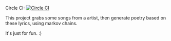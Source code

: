 Circle CI: [![Circle CI](https://circleci.com/gh/psychopenguin/virtual-raulzito.svg?style=svg)](https://circleci.com/gh/psychopenguin/virtual-raulzito)

This project grabs some songs from a artist, then generate poetry based on these lyrics, using markov chains.

It's just for fun. :)
